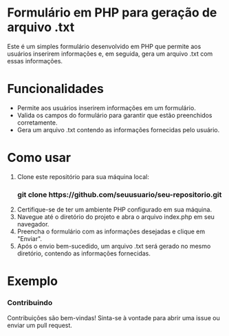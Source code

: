 # Formulário em PHP para geração de arquivo .txt
Este é um simples formulário desenvolvido em PHP que permite aos usuários inserirem informações e, em seguida, gera um arquivo .txt com essas informações.

# Funcionalidades
<ul>
<li>Permite aos usuários inserirem informações em um formulário.</li>
<li>Valida os campos do formulário para garantir que estão preenchidos corretamente.</li>
<li>Gera um arquivo .txt contendo as informações fornecidas pelo usuário.</li>
</ul>

# Como usar
<ol>
<li>Clone este repositório para sua máquina local:</li>
 
<h3>git clone https://github.com/seuusuario/seu-repositorio.git</h3>

<li>Certifique-se de ter um ambiente PHP configurado em sua máquina.</li>
<li>Navegue até o diretório do projeto e abra o arquivo index.php em seu navegador.</li>
<li>Preencha o formulário com as informações desejadas e clique em "Enviar".</li>
<li>Após o envio bem-sucedido, um arquivo .txt será gerado no mesmo diretório, contendo as informações fornecidas.</li>
</ol>
<h1>Exemplo</h1>

<h3>Contribuindo</h3>
Contribuições são bem-vindas! Sinta-se à vontade para abrir uma issue ou enviar um pull request.
